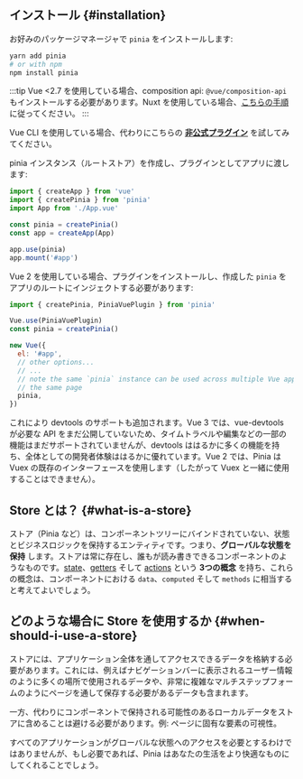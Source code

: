 ## インストール {#installation}

<VueMasteryLogoLink for="pinia-cheat-sheet">
</VueMasteryLogoLink>

お好みのパッケージマネージャで `pinia` をインストールします:

```bash
yarn add pinia
# or with npm
npm install pinia
```

:::tip
Vue <2.7 を使用している場合、composition api: `@vue/composition-api` もインストールする必要があります。Nuxt を使用している場合、[こちらの手順](./ssr/nuxt.md) に従ってください。
:::

Vue CLI を使用している場合、代わりにこちらの [**非公式プラグイン**](https://github.com/wobsoriano/vue-cli-plugin-pinia) を試してみてください。

pinia インスタンス（ルートストア）を作成し、プラグインとしてアプリに渡します:

```js {2,5-6,8}
import { createApp } from 'vue'
import { createPinia } from 'pinia'
import App from './App.vue'

const pinia = createPinia()
const app = createApp(App)

app.use(pinia)
app.mount('#app')
```

Vue 2 を使用している場合、プラグインをインストールし、作成した `pinia` をアプリのルートにインジェクトする必要があります:

```js {1,3-4,12}
import { createPinia, PiniaVuePlugin } from 'pinia'

Vue.use(PiniaVuePlugin)
const pinia = createPinia()

new Vue({
  el: '#app',
  // other options...
  // ...
  // note the same `pinia` instance can be used across multiple Vue apps on
  // the same page
  pinia,
})
```

これにより devtools のサポートも追加されます。Vue 3 では、vue-devtools が必要な API をまだ公開していないため、タイムトラベルや編集などの一部の機能はまだサポートされていませんが、devtools ははるかに多くの機能を持ち、全体としての開発者体験ははるかに優れています。Vue 2 では、Pinia は Vuex の既存のインターフェースを使用します（したがって Vuex と一緒に使用することはできません）。

## Store とは？ {#what-is-a-store}

ストア（Pinia など）は、コンポーネントツリーにバインドされていない、状態とビジネスロジックを保持するエンティティです。つまり、**グローバルな状態を保持** します。ストアは常に存在し、誰もが読み書きできるコンポーネントのようなものです。[state](./core-concepts/state.md)、[getters](./core-concepts/getters.md) そして [actions](./core-concepts/actions.md) という **3つの概念** を持ち、これらの概念は、コンポーネントにおける `data`、`computed` そして `methods` に相当すると考えてよいでしょう。

## どのような場合に Store を使用するか {#when-should-i-use-a-store}

ストアには、アプリケーション全体を通してアクセスできるデータを格納する必要があります。これには、例えばナビゲーションバーに表示されるユーザー情報のように多くの場所で使用されるデータや、非常に複雑なマルチステップフォームのようにページを通して保存する必要があるデータも含まれます。

一方、代わりにコンポーネントで保持される可能性のあるローカルデータをストアに含めることは避ける必要があります。例: ページに固有な要素の可視性。

すべてのアプリケーションがグローバルな状態へのアクセスを必要とするわけではありませんが、もし必要であれば、Pinia はあなたの生活をより快適なものにしてくれることでしょう。
